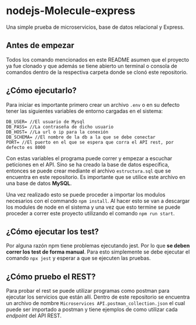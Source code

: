# nodejs-Molecule-express
Una simple prueba de microservicios, base de datos relacional y Express.

## Antes de empezar
Todos los comando mencionados en este README asumen que el proyecto ya fue clonado y que además se tiene abierto un terminal o consola de comandos dentro de la respectiva carpeta donde se clonó este repositorio.

## ¿Cómo ejecutarlo?
Para iniciar es importante primero crear un archivo `.env` o en su defecto tener las siguientes variables de entorno cargadas en el sistema:
```.env
DB_USER= //El usuario de Mysql
DB_PASS= //La contraseña de dicho usuario
DB_HOST= //La url o ip para la conexión
DB_SCHEMA= //El nombre de la db a la que se debe conectar 
PORT= //El puerto en el que se espera que corra el API rest, por defecto es 8000
```
Con estas variables el programa puede correr y empezar a escuchar peticiones en el API. Sino se ha creado la base de datos específica, entonces se puede crear mediante el archivo `estructura.sql` que se encuentra en este repositorio. Es importante que se utilice este archivo en una base de datos **MySQL**.

Una vez realizado esto se puede proceder a importar los modulos necesarios con el commando `npm install`. Al hacer esto se van a descargar los modules de node en el sistema y una vez que esto termine se puede proceder a correr este proyecto utilizando el comando `npm run start`.

## ¿Cómo ejecutar los test?
Por alguna razón npm tiene problemas ejecutando jest. Por lo que **se deben correr los test de forma manual**. Para esto simplemente se debe ejecutar el comando `npx jest` y esperar a que se ejecuten las pruebas.

## ¿Cómo pruebo el REST?
Para probar el rest se puede utilizar programas como postman para ejecutar los servicios que están allí. Dentro de este repositorio se encuentra un archivo de nombre `Microservices API.postman_collection.json` el cual puede ser importado a postman y tiene ejemplos de como utilizar cada *endpoint* del API REST.
